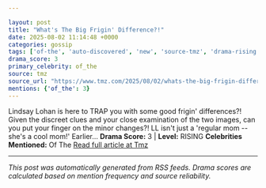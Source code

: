 ```yaml
---

layout: post
title: "What's The Big Frigin' Difference?!"
date: 2025-08-02 11:14:48 +0000
categories: gossip
tags: ['of-the', 'auto-discovered', 'new', 'source-tmz', 'drama-rising']
drama_score: 3
primary_celebrity: of_the
source: tmz
source_url: "https://www.tmz.com/2025/08/02/whats-the-big-frigin-difference/"
mentions: {'of_the': 3}
---
```


Lindsay Lohan is here to TRAP you with some good frigin' differences?! Given the discreet clues and your close examination of the two images, can you put your finger on the minor changes?! LL isn't just a 'regular mom -- she's a cool mom!' Earlier… **Drama Score:** 3 | **Level:** RISING **Celebrities Mentioned:** Of The [Read full article at Tmz](https://www.tmz.com/2025/08/02/whats-the-big-frigin-difference/)

---

*This post was automatically generated from RSS feeds. Drama scores are calculated based on mention frequency and source reliability.*